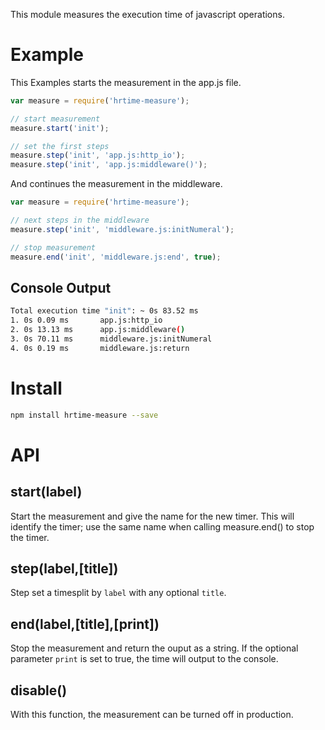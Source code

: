 This module measures the execution time of javascript operations.

# Example
This Examples starts the measurement in the app.js file.

```javascript
var measure = require('hrtime-measure');

// start measurement
measure.start('init');

// set the first steps
measure.step('init', 'app.js:http_io');
measure.step('init', 'app.js:middleware()');
```

And continues the measurement in the middleware.

```javascript
var measure = require('hrtime-measure');

// next steps in the middleware
measure.step('init', 'middleware.js:initNumeral');

// stop measurement
measure.end('init', 'middleware.js:end', true);
```

## Console Output

```bash
Total execution time "init": ~ 0s 83.52 ms
1. 0s 0.09 ms		app.js:http_io
2. 0s 13.13 ms		app.js:middleware()
3. 0s 70.11 ms		middleware.js:initNumeral
4. 0s 0.19 ms		middleware.js:return
```

# Install
```bash
npm install hrtime-measure --save
```

# API

## start(label)
Start the measurement and give the name for the new timer. This will identify the timer; use the same name when calling measure.end() to stop the timer.

## step(label,[title])
Step set a timesplit by `label` with any optional `title`.

## end(label,[title],[print])
Stop the measurement and return the ouput as a string. If the optional parameter `print` is set to true, the time will output to the console.

## disable()
With this function, the measurement can be turned off in production.
